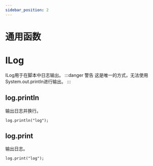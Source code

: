 ```yaml
---
sidebar_position: 2
---
```


#  通用函数

# ILog

ILog用于在脚本中日志输出。
:::danger 警告
这是唯一的方式，无法使用System.out.println进行输出。
:::

## log.println
输出日志并换行。
```
log.println("log");
```

## log.print
输出日志。
```
log.print("log");
```
